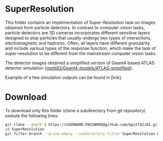 # SuperResolution
This folder contains an implementation of Super-Resolution task on images obtained form particle detectors. In contrast to computer vision tasks, particle detectors are 3D cameras incorporates different sensitive layers designed to stop particles that usually undergo two types of interactions, electromagnetic and hadronic. Often, all layers have different granularity and include various types of the response function, which make the task of super-resolution to be different from the mainstream computer vision tasks.


The detector images obtained a simplified version of Geant4 based ATLAS detector simulation ([mpitt82/Geant4-models/ATLAS-simplified](https://github.com/mpitt82/Geant4-models/tree/master/ATLAS-simplified)). 

Example of a few simulation outputs can be found in [link].

# Download 

To download only this folder (clone a subdirectory from git repository) exetute the following lines:
```bash
git clone --depth 1 https://USERNAME:PASSWORD@github.com/mpitt82/AI.git SuperResolution
cd SuperResolution
git filter-branch --prune-empty --subdirectory-filter SuperResolution HEAD
```
